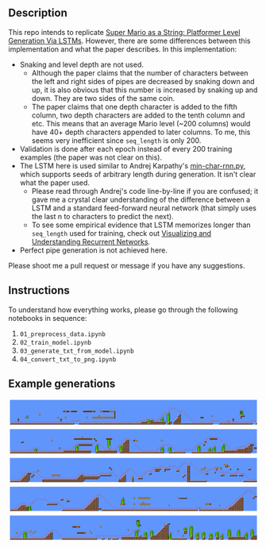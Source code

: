 ## Description

This repo intends to replicate [Super Mario as a String: Platformer Level Generation Via LSTMs](https://arxiv.org/abs/1603.00930). However, there are some differences between this implementation and what the paper describes. In this implementation:

- Snaking and level depth are not used.
   - Although the paper claims that the number of characters between the left and right sides of pipes are decreased by snaking down and up, it is also obvious that this number is increased by snaking up and down. They are two sides of the same coin.
   - The paper claims that one depth character is added to the fifth column, two depth characters are added to the tenth column and etc. This means that an average Mario level (~200 columns) would have 40+ depth characters appended to later columns. To me, this seems very inefficient since `seq_length` is only 200.
- Validation is done after each epoch instead of every 200 training examples (the paper was not clear on this).
- The LSTM here is used similar to Andrej Karpathy's [min-char-rnn.py](https://gist.github.com/karpathy/d4dee566867f8291f086), which supports seeds of arbitrary length during generation. It isn't clear what the paper used. 
   - Please read through Andrej's code line-by-line if you are confused; it gave me a crystal clear understanding of the difference between a LSTM and a standard feed-forward neural network (that simply uses the last n to characters to predict the next). 
   - To see some empirical evidence that LSTM memorizes longer than `seq_length` used for training, check out [Visualizing and Understanding Recurrent Networks](https://arxiv.org/pdf/1506.02078.pdf).
- Perfect pipe generation is not achieved here.

Please shoot me a pull request or message if you have any suggestions.

## Instructions

To understand how everything works, please go through the following notebooks in sequence:

1. `01_preprocess_data.ipynb`
2. `02_train_model.ipynb`
3. `03_generate_txt_from_model.ipynb`
4. `04_convert_txt_to_png.ipynb`

## Example generations

<img src="generated_levels_png/1.png">

<img src="generated_levels_png/2.png">

<img src="generated_levels_png/3.png">

<img src="generated_levels_png/4.png">

<img src="generated_levels_png/5.png">
